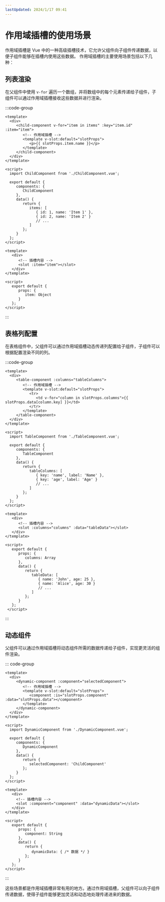 ```yaml
---
lastUpdated: 2024/1/17 09:41
---
```


# 作用域插槽的使用场景

作用域插槽是 Vue 中的一种高级插槽技术，它允许父组件向子组件传递数据，以便子组件能够在插槽内使用这些数据。
作用域插槽的主要使用场景包括以下几种：

## 列表渲染

在父组件中使用 `v-for` 遍历一个数组，并将数组中的每个元素传递给子组件，子组件可以通过作用域插槽接收这些数据并进行渲染。

:::code-group
 ```vue [ParentComponent.vue]
<template>
   <div>
      <child-component v-for="item in items" :key="item.id" :item="item">
         <!-- 作用域插槽 -->
         <template v-slot:default="slotProps">
            <p>{{ slotProps.item.name }}</p>
         </template>
      </child-component>
   </div>
</template>

<script>
   import ChildComponent from './ChildComponent.vue';

   export default {
      components: {
         ChildComponent
      },
      data() {
         return {
            items: [
               { id: 1, name: 'Item 1' },
               { id: 2, name: 'Item 2' }
               // ...
            ]
         };
      }
   };
</script>
```

```vue [ChildComponent.vue]
<template>
   <div>
      <!-- 插槽内容 -->
      <slot :item="item"></slot>
   </div>
</template>

<script>
   export default {
      props: {
         item: Object
      }
   };
</script>
 ```
:::

## 表格列配置

在表格组件中，父组件可以通过作用域插槽动态传递列配置给子组件，子组件可以根据配置渲染不同的列。

:::code-group
 ```vue [ParentComponent.vue]
<template>
   <div>
      <table-component :columns="tableColumns">
         <!-- 作用域插槽 -->
         <template v-slot:default="slotProps">
            <tr>
               <td v-for="column in slotProps.columns">{{ slotProps.data[column.key] }}</td>
            </tr>
         </template>
      </table-component>
   </div>
</template>

<script>
   import TableComponent from './TableComponent.vue';

   export default {
      components: {
         TableComponent
      },
      data() {
         return {
            tableColumns: [
               { key: 'name', label: 'Name' },
               { key: 'age', label: 'Age' }
               // ...
            ]
         };
      }
   };
 </script>
```

```vue [TableComponent.vue]
<template>
   <div>
      <!-- 插槽内容 -->
      <slot :columns="columns" :data="tableData"></slot>
   </div>
</template>

<script>
   export default {
      props: {
         columns: Array
      },
      data() {
         return {
            tableData: [
               { name: 'John', age: 25 },
               { name: 'Alice', age: 30 }
               // ...
            ]
         };
      }
   };
 </script>
 ```
:::

## 动态组件

父组件可以通过作用域插槽将动态组件所需的数据传递给子组件，实现更灵活的组件渲染。

::: code-group
 ```vue [ParentComponent.vue]
<template>
   <div>
      <dynamic-component :component="selectedComponent">
         <!-- 作用域插槽 -->
         <template v-slot:default="slotProps">
            <component :is="slotProps.component" :data="slotProps.data"></component>
         </template>
      </dynamic-component>
   </div>
</template>

<script>
   import DynamicComponent from './DynamicComponent.vue';

   export default {
      components: {
         DynamicComponent
      },
      data() {
         return {
            selectedComponent: 'ChildComponent'
         };
      }
   };
</script>
```

```vue [DynamicComponent.vue]
<template>
   <div>
     <!-- 插槽内容 -->
     <slot :component="component" :data="dynamicData"></slot>
   </div>
</template>

<script>
   export default {
      props: {
         component: String
      },
      data() {
         return {
            dynamicData: { /* 数据 */ }
         };
      }
   };
</script>
 ```
:::

这些场景都是作用域插槽非常有用的地方。通过作用域插槽，父组件可以向子组件传递数据，使得子组件能够更加灵活和动态地处理传递进来的数据。
